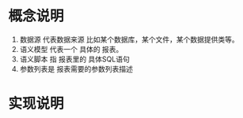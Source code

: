 # 概念说明
1. 数据源 代表数据来源 比如某个数据库，某个文件，某个数据提供类等。
2. 语义模型 代表一个 具体的 报表。
3. 语义脚本 指 报表里的 具体SQL语句
4. 参数列表是 报表需要的参数列表描述

# 实现说明

